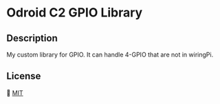 # Odroid C2 GPIO Library

## Description
My custom library for GPIO. It can handle 4-GPIO that are not in wiringPi.

## License
:page_facing_up: [MIT](https://raw.githubusercontent.com/michal037/odroid-c2-gpio-library/master/LICENSE)
